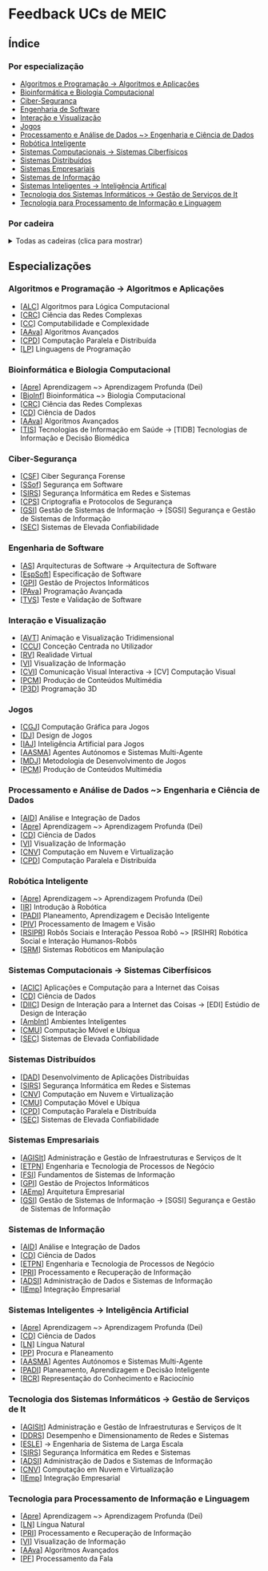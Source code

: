 # Feedback UCs de MEIC

## Índice

### Por especialização
+ [Algoritmos e Programação -> Algoritmos e Aplicações](#algo)
+ [Bioinformática e Biologia Computacional](#bio)
+ [Ciber-Segurança](#ciber)
+ [Engenharia de Software](#es)
+ [Interação e Visualização](#vis)
+ [Jogos](#jogos)
+ [Processamento e Análise de Dados ~> Engenharia e Ciência de Dados](#cdados)
+ [Robótica Inteligente](#robot)
+ [Sistemas Computacionais -> Sistemas Ciberfísicos](#sisciber)
+ [Sistemas Distribuídos](#sd)
+ [Sistemas Empresariais](#sisemp)
+ [Sistemas de Informação](#sisinfo)
+ [Sistemas Inteligentes -> Inteligência Artifical](#ia)
+ [Tecnologia dos Sistemas Informáticos -> Gestão de Serviços de It](#gesit)
+ [Tecnologia para Processamento de Informação e Linguagem](#tepil)

### Por cadeira
<details>
    <summary>Todas as cadeiras (clica para mostrar)</summary>

+ [[AASMA](courses/AASMA.md)] Agentes Autónomos e Sistemas Multi-Agente
+ [[AAva](courses/AAva.md)] Algoritmos Avançados
+ [[ACIC](courses/ACIC.md)] Aplicações e Computação para a Internet das Coisas
+ [[ADSI](courses/ADSI.md)] Administração de Dados e Sistemas de Informação
+ [[AEmp](courses/AEmp.md)] Arquitetura Empresarial
+ [[AGISIt](courses/AGISIt.md)] Administração e Gestão de Infraestruturas e Serviços de It
+ [[AID](courses/AID.md)] Análise e Integração de Dados
+ [[ALC](courses/ALC.md)] Algoritmos para Lógica Computacional
+ [[AS](courses/AS.md)] Arquitecturas de Software -> Arquitectura de Software
+ [[AVT](courses/AVT.md)] Animação e Visualização Tridimensional
+ [[AmbInt](courses/AmbInt.md)] Ambientes Inteligentes
+ [[Apre](courses/Apre.md)] Aprendizagem ~> Aprendizagem Profunda (Dei)
+ [[BioInf](courses/BioInf.md)] Bioinformática ~> Biologia Computacional
+ [[CC](courses/CC.md)] Computabilidade e Complexidade
+ [[CCU](courses/CCU.md)] Conceção Centrada no Utilizador
+ [[CD](courses/CD.md)] Ciência de Dados
+ [[CGJ](courses/CGJ.md)] Computação Gráfica para Jogos
+ [[CMU](courses/CMU.md)] Computação Móvel e Ubíqua
+ [[CNV](courses/CNV.md)] Computação em Nuvem e Virtualização
+ [[CPD](courses/CPD.md)] Computação Paralela e Distribuída
+ [[CPS](courses/CPS.md)] Criptografia e Protocolos de Segurança
+ [[CRC](courses/CRC.md)] Ciência das Redes Complexas
+ [[CSF](courses/CSF.md)] Ciber Segurança Forense
+ [[CVI](courses/CVI.md)] Comunicação Visual Interactiva -> [CV] Computação Visual
+ [[DAD](courses/DAD.md)] Desenvolvimento de Aplicações Distribuídas
+ [[DDRS](courses/DDRS.md)] Desempenho e Dimensionamento de Redes e Sistemas
+ [[DIIC](courses/DIIC.md)] Design de Interação para a Internet das Coisas -> [EDI] Estúdio de Design de Interação
+ [[DJ](courses/DJ.md)] Design de Jogos
+ [[ESLE](courses/ESLE.md)] -> Engenharia de Sistema de Larga Escala
+ [[ETPN](courses/ETPN.md)] Engenharia e Tecnologia de Processos de Negócio
+ [[EspSoft](courses/EspSoft.md)] Especificação de Software
+ [[FSI](courses/FSI.md)] Fundamentos de Sistemas de Informação
+ [[GPI](courses/GPI.md)] Gestão de Projectos Informáticos
+ [[GSI](courses/GSI.md)] Gestão de Sistemas de Informação -> [SGSI] Segurança e Gestão de Sistemas de Informação
+ [[IAJ](courses/IAJ.md)] Inteligência Artificial para Jogos
+ [[IEmp](courses/IEmp.md)] Integração Empresarial
+ [[IR](courses/IR.md)] Introdução à Robótica
+ [[LN](courses/LN.md)] Língua Natural
+ [[LP](courses/LP.md)] Linguagens de Programação
+ [[MDJ](courses/MDJ.md)] Metodologia de Desenvolvimento de Jogos
+ [[P3D](courses/P3D.md)] Programação 3D
+ [[PADI](courses/PADI.md)] Planeamento, Aprendizagem e Decisão Inteligente
+ [[PAva](courses/PAva.md)] Programação Avançada
+ [[PCM](courses/PCM.md)] Produção de Conteúdos Multimédia
+ [[PF](courses/PF.md)] Processamento da Fala
+ [[PIV](courses/PIV.md)] Processamento de Imagem e Visão
+ [[PP](courses/PP.md)] Procura e Planeamento
+ [[PRI](courses/PRI.md)] Processamento e Recuperação de Informação
+ [[RCR](courses/RCR.md)] Representação do Conhecimento e Raciocínio
+ [[RSIPR](courses/RSIPR.md)] Robôs Sociais e Interação Pessoa Robô -> [RSIHR] Robótica Social e Interação Humanos-Robôs
+ [[RV](courses/RV.md)] Realidade Virtual
+ [[SEC](courses/SEC.md)] Sistemas de Elevada Confiabilidade
+ [[SIRS](courses/SIRS.md)] Segurança Informática em Redes e Sistemas
+ [[SRM](courses/SRM.md)] Sistemas Robóticos em Manipulação
+ [[SSof](courses/SSof.md)] Segurança em Software
+ [[TIS](courses/TIS.md)] Tecnologias de Informação em Saúde -> [TIDB] Tecnologias de Informação e Decisão Biomédica
+ [[TVS](courses/TVS.md)] Teste e Validação de Software
+ [[VI](courses/VI.md)] Visualização de Informação
</details>


## Especializações

<a name="algo"/>

### Algoritmos e Programação -> Algoritmos e Aplicações

 * [[ALC](courses/ALC.md)] Algoritmos para Lógica Computacional
 * [[CRC](courses/CRC.md)] Ciência das Redes Complexas
 * [[CC](courses/CC.md)] Computabilidade e Complexidade
 * [[AAva](courses/AAva.md)] Algoritmos Avançados
 * [[CPD](courses/CPD.md)] Computação Paralela e Distribuída
 * [[LP](courses/LP.md)] Linguagens de Programação

<a name="bio"/>

### Bioinformática e Biologia Computacional

 * [[Apre](courses/Apre.md)] Aprendizagem ~> Aprendizagem Profunda (Dei)
 * [[BioInf](courses/BioInf.md)] Bioinformática ~> Biologia Computacional
 * [[CRC](courses/CRC.md)] Ciência das Redes Complexas
 * [[CD](courses/CD.md)] Ciência de Dados
 * [[AAva](courses/AAva.md)] Algoritmos Avançados
 * [[TIS](courses/TIS.md)] Tecnologias de Informação em Saúde -> [TIDB] Tecnologias de Informação e Decisão Biomédica

<a name="ciber"/>

### Ciber-Segurança

 * [[CSF](courses/CSF.md)] Ciber Segurança Forense
 * [[SSof](courses/SSof.md)] Segurança em Software
 * [[SIRS](courses/SIRS.md)] Segurança Informática em Redes e Sistemas
 * [[CPS](courses/CPS.md)] Criptografia e Protocolos de Segurança
 * [[GSI](courses/GSI.md)] Gestão de Sistemas de Informação -> [SGSI] Segurança e Gestão de Sistemas de Informação
 * [[SEC](courses/SEC.md)] Sistemas de Elevada Confiabilidade

<a name="es"/>

### Engenharia de Software

 * [[AS](courses/AS.md)] Arquitecturas de Software -> Arquitectura de Software
 * [[EspSoft](courses/EspSoft.md)] Especificação de Software
 * [[GPI](courses/GPI.md)] Gestão de Projectos Informáticos
 * [[PAva](courses/PAva.md)] Programação Avançada
 * [[TVS](courses/TVS.md)] Teste e Validação de Software

<a name="vis"/>

### Interação e Visualização

 * [[AVT](courses/AVT.md)] Animação e Visualização Tridimensional
 * [[CCU](courses/CCU.md)] Conceção Centrada no Utilizador
 * [[RV](courses/RV.md)] Realidade Virtual
 * [[VI](courses/VI.md)] Visualização de Informação
 * [[CVI](courses/CVI.md)] Comunicação Visual Interactiva -> [CV] Computação Visual
 * [[PCM](courses/PCM.md)] Produção de Conteúdos Multimédia
 * [[P3D](courses/P3D.md)] Programação 3D

<a name="jogos"/>

### Jogos

 * [[CGJ](courses/CGJ.md)] Computação Gráfica para Jogos
 * [[DJ](courses/DJ.md)] Design de Jogos
 * [[IAJ](courses/IAJ.md)] Inteligência Artificial para Jogos
 * [[AASMA](courses/AASMA.md)] Agentes Autónomos e Sistemas Multi-Agente
 * [[MDJ](courses/MDJ.md)] Metodologia de Desenvolvimento de Jogos
 * [[PCM](courses/PCM.md)] Produção de Conteúdos Multimédia

<a name="cdados"/>

### Processamento e Análise de Dados ~> Engenharia e Ciência de Dados

 * [[AID](courses/AID.md)] Análise e Integração de Dados
 * [[Apre](courses/Apre.md)] Aprendizagem ~> Aprendizagem Profunda (Dei)
 * [[CD](courses/CD.md)] Ciência de Dados
 * [[VI](courses/VI.md)] Visualização de Informação
 * [[CNV](courses/CNV.md)] Computação em Nuvem e Virtualização
 * [[CPD](courses/CPD.md)] Computação Paralela e Distribuída

<a name="robot"/>

### Robótica Inteligente

 * [[Apre](courses/Apre.md)] Aprendizagem ~> Aprendizagem Profunda (Dei)
 * [[IR](courses/IR.md)] Introdução à Robótica
 * [[PADI](courses/PADI.md)] Planeamento, Aprendizagem e Decisão Inteligente
 * [[PIV](courses/PIV.md)] Processamento de Imagem e Visão
 * [[RSIPR](courses/RSIPR.md)] Robôs Sociais e Interação Pessoa Robô ~> [RSIHR] Robótica Social e Interação Humanos-Robôs
 * [[SRM](courses/SRM.md)] Sistemas Robóticos em Manipulação

<a name="sisciber"/>

### Sistemas Computacionais -> Sistemas Ciberfísicos

 * [[ACIC](courses/ACIC.md)] Aplicações e Computação para a Internet das Coisas
 * [[CD](courses/CD.md)] Ciência de Dados
 * [[DIIC](courses/DIIC.md)] Design de Interação para a Internet das Coisas -> [EDI] Estúdio de Design de Interação
 * [[AmbInt](courses/AmbInt.md)] Ambientes Inteligentes
 * [[CMU](courses/CMU.md)] Computação Móvel e Ubíqua
 * [[SEC](courses/SEC.md)] Sistemas de Elevada Confiabilidade

<a name="sd"/>

### Sistemas Distribuídos

 * [[DAD](courses/DAD.md)] Desenvolvimento de Aplicações Distribuídas
 * [[SIRS](courses/SIRS.md)] Segurança Informática em Redes e Sistemas
 * [[CNV](courses/CNV.md)] Computação em Nuvem e Virtualização
 * [[CMU](courses/CMU.md)] Computação Móvel e Ubíqua
 * [[CPD](courses/CPD.md)] Computação Paralela e Distribuída
 * [[SEC](courses/SEC.md)] Sistemas de Elevada Confiabilidade

<a name="sisemp"/>

### Sistemas Empresariais

 * [[AGISIt](courses/AGISIt.md)] Administração e Gestão de Infraestruturas e Serviços de It
 * [[ETPN](courses/ETPN.md)] Engenharia e Tecnologia de Processos de Negócio
 * [[FSI](courses/FSI.md)] Fundamentos de Sistemas de Informação
 * [[GPI](courses/GPI.md)] Gestão de Projectos Informáticos
 * [[AEmp](courses/AEmp.md)] Arquitetura Empresarial
 * [[GSI](courses/GSI.md)] Gestão de Sistemas de Informação -> [SGSI] Segurança e Gestão de Sistemas de Informação

<a name="sisinfo"/>

### Sistemas de Informação

 * [[AID](courses/AID.md)] Análise e Integração de Dados
 * [[CD](courses/CD.md)] Ciência de Dados
 * [[ETPN](courses/ETPN.md)] Engenharia e Tecnologia de Processos de Negócio
 * [[PRI](courses/PRI.md)] Processamento e Recuperação de Informação
 * [[ADSI](courses/ADSI.md)] Administração de Dados e Sistemas de Informação
 * [[IEmp](courses/IEmp.md)] Integração Empresarial

<a name="ia"/>

### Sistemas Inteligentes -> Inteligência Artificial

 * [[Apre](courses/Apre.md)] Aprendizagem ~> Aprendizagem Profunda (Dei)
 * [[CD](courses/CD.md)] Ciência de Dados
 * [[LN](courses/LN.md)] Língua Natural
 * [[PP](courses/PP.md)] Procura e Planeamento
 * [[AASMA](courses/AASMA.md)] Agentes Autónomos e Sistemas Multi-Agente
 * [[PADI](courses/PADI.md)] Planeamento, Aprendizagem e Decisão Inteligente
 * [[RCR](courses/RCR.md)] Representação do Conhecimento e Raciocínio

<a name="gesit"/>

### Tecnologia dos Sistemas Informáticos -> Gestão de Serviços de It

 * [[AGISIt](courses/AGISIt.md)] Administração e Gestão de Infraestruturas e Serviços de It
 * [[DDRS](courses/DDRS.md)] Desempenho e Dimensionamento de Redes e Sistemas
 * [[ESLE](courses/ESLE.md)] -> Engenharia de Sistema de Larga Escala
 * [[SIRS](courses/SIRS.md)] Segurança Informática em Redes e Sistemas
 * [[ADSI](courses/ADSI.md)] Administração de Dados e Sistemas de Informação
 * [[CNV](courses/CNV.md)] Computação em Nuvem e Virtualização
 * [[IEmp](courses/IEmp.md)] Integração Empresarial

<a name="tepil"/>

### Tecnologia para Processamento de Informação e Linguagem

 * [[Apre](courses/Aprendizagem-Profunda.md)] Aprendizagem ~> Aprendizagem Profunda (Dei)
 * [[LN](courses/LN.md)] Língua Natural
 * [[PRI](courses/PRI.md)] Processamento e Recuperação de Informação
 * [[VI](courses/VI.md)] Visualização de Informação
 * [[AAva](courses/AAva.md)] Algoritmos Avançados
 * [[PF](courses/PF.md)] Processamento da Fala

